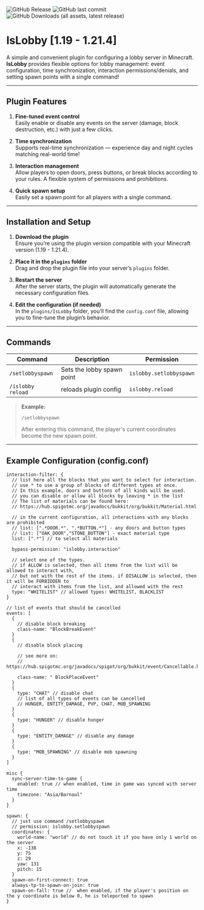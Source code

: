 ![GitHub Release](https://img.shields.io/github/v/release/tofadev/isLobby) ![GitHub last commit](https://img.shields.io/github/last-commit/tofadev/isLobby) ![GitHub Downloads (all assets, latest release)](https://img.shields.io/github/downloads/tofadev/isLobby/latest/total)


# IsLobby [1.19 - 1.21.4] 

A simple and convenient plugin for configuring a lobby server in Minecraft.  
**IsLobby** provides flexible options for lobby management: event configuration, time synchronization, interaction permissions/denials, and setting spawn points with a single command!

---

## Plugin Features

1. **Fine-tuned event control**  
   Easily enable or disable any events on the server (damage, block destruction, etc.) with just a few clicks.

2. **Time synchronization**  
   Supports real-time synchronization — experience day and night cycles matching real-world time!

3. **Interaction management**  
   Allow players to open doors, press buttons, or break blocks according to your rules. A flexible system of permissions and prohibitions.

4. **Quick spawn setup**  
   Easily set a spawn point for all players with a single command.

---

## Installation and Setup

1. **Download the plugin**  
   Ensure you’re using the plugin version compatible with your Minecraft version (1.19 - 1.21.4).

2. **Place it in the `plugins` folder**  
   Drag and drop the plugin file into your server’s `plugins` folder.

3. **Restart the server**  
   After the server starts, the plugin will automatically generate the necessary configuration files.

4. **Edit the configuration (if needed)**  
   In the `plugins/IsLobby` folder, you’ll find the `config.conf` file, allowing you to fine-tune the plugin’s behavior.

---

## Commands

| Command           | Description                | Permission              |
|-------------------|----------------------------|-------------------------|
| `/setlobbyspawn`  | Sets the lobby spawn point | `islobby.setlobbyspawn` |
| `/islobby reload` | reloads plugin config      | `islobby.reload`        |

> **Example:**
> ```
> /setlobbyspawn
> ```
> After entering this command, the player's current coordinates become the new spawn point.

---

## Example Configuration (config.conf)

```hocon
interaction-filter: {
  // list here all the blocks that you want to select for interaction.
  // use * to use a group of blocks of different types at once.
  // In this example, doors and buttons of all kinds will be used.
  // you can disable or allow all blocks by leaving * in the list
  // The list of materials can be found here:
  // https://hub.spigotmc.org/javadocs/bukkit/org/bukkit/Material.html

  // in the current configuration, all interactions with any blocks are prohibited
  // list: [".*DOOR.*", ".*BUTTON.*"] - any doors and button types
  // list: ["OAK_DOOR","STONE_BUTTON"] - exact material type
  list: [".*"] // to select all materials

  bypass-permission: "islobby.interaction"

  // select one of the types.
  // if ALLOW is selected, then all items from the list will be allowed to interact with,
  // but not with the rest of the items. if DISALLOW is selected, then it will be FORBIDDEN to
  // interact with items from the list, and allowed with the rest
  type: "WHITELIST" // allowed types: WHITELIST, BLACKLIST
}

// list of events that should be cancelled
events: [
  {
    // disable block breaking
    class-name: "BlockBreakEvent"
  }
  {
    // disable block placing

    // see more on:
    // https://hub.spigotmc.org/javadocs/spigot/org/bukkit/event/Cancellable.html

    class-name: " BlockPlaceEvent"
  }
  {
    type: "CHAT" // disable chat
    // list of all types of events can be cancelled
    // HUNGER, ENTITY_DAMAGE, PVP, CHAT, MOB_SPAWNING
  }
  {
    type: "HUNGER" // disable hunger
  }
  {
    type: "ENTITY_DAMAGE" // disable any damage
  }
  {
    type: "MOB_SPAWNING" // disable mob spawning
  }
]

misc {
  sync-server-time-to-game {
    enabled: true // when enabled, time in game was synced with server time
    timezone: "Asia/Barnaul"
  }
}

spawn: {
  // just use command /setlobbyspawn
  // permission: islobby.setlobbyspawn
  coordinates: {
    world-name: "world" // do not touch it if you have only 1 world on the server
    x: -138
    y: 75
    z: 29
    yaw: 131
    pitch: 15
  }
  spawn-on-first-connect: true
  always-tp-to-spawn-on-join: true
  spawn-on-fall: true //  when enabled, if the player's position on the y coordinate is below 0, he is teleported to spawn
}
